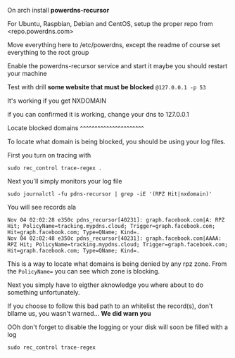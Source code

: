 On arch install **powerdns-recursor**

For Ubuntu, Raspbian, Debian and CentOS, setup the proper repo from
<repo.powerdns.com>

Move everything here to /etc/powerdns, except the readme of course
set everything to the root group

Enable the powerdns-recursor service and start it
maybe you should restart your machine

Test with drill **some website that must be blocked** `@127.0.0.1 -p 53`

It's working if you get NXDOMAIN

if you can confirmed it is working, change your dns to 127.0.0.1

Locate blocked domains
^^^^^^^^^^^^^^^^^^^^^^

To locate what domain is being blocked, you should be using your log files.

First you turn on tracing with

```shell
sudo rec_control trace-regex .
```

Next you'll simply monitors your log file

```shell
sudo journalctl -fu pdns-recursor | grep -iE '(RPZ Hit|nxdomain)'
```

You will see records ala
```
Nov 04 02:02:28 e350c pdns_recursor[40231]: graph.facebook.com|A: RPZ Hit; PolicyName=tracking.mypdns.cloud; Trigger=graph.facebook.com; Hit=graph.facebook.com; Type=QName; Kind=.
Nov 04 02:02:48 e350c pdns_recursor[40231]: graph.facebook.com|AAAA: RPZ Hit; PolicyName=tracking.mypdns.cloud; Trigger=graph.facebook.com; Hit=graph.facebook.com; Type=QName; Kind=.
```

This is a way to locate what domains is being denied by any rpz zone. From the `PolicyName=` you can see which zone is blocking.

Next you simply have to eigther aknowledge you where about to do something unfortunately.

If you choose to follow this bad path to an whitelist the record(s), don't bllame us, you wasn't warned... **We did warn you**

OOh don't forget to disable the logging or your disk will soon be filled with a log

```shell
sudo rec_control trace-regex
```

